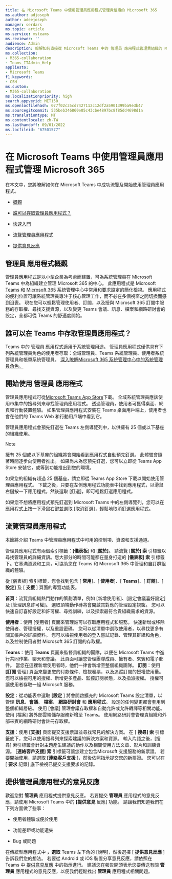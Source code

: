 ```yaml
---
title: 在 Microsoft Teams 中使用管理員應用程式管理貴組織的 Microsoft 365
ms.author: adjoseph
author: adeejoseph
manager: serdars
ms.topic: article
ms.service: msteams
ms.reviewer: ''
audience: Admin
description: 瞭解如何直接從 Microsoft Teams 中的 管理員 應用程式管理貴組織的 Microsoft 365
ms.collection:
- M365-collaboration
- Teams_ITAdmin_Help
appliesto:
- Microsoft Teams
f1.keywords:
- CSH
ms.custom:
- M365-collaboration
ms.localizationpriority: high
search.appverid: MET150
ms.openlocfilehash: 077f02c35cd7427112c12df2a5901399ba9e3b47
ms.sourcegitcommit: 535beb346860e05c43cbe4897bc8f85dd4698d1a
ms.translationtype: MT
ms.contentlocale: zh-TW
ms.lasthandoff: 09/01/2022
ms.locfileid: "67501577"
---
```

# <a name="manage-microsoft-365-with-the-admin-app-in-microsoft-teams"></a>在 Microsoft Teams 中使用管理員應用程式管理 Microsoft 365

在本文中，您將瞭解如何在 Microsoft Teams 中成功流覽及開始使用管理員應用程式。

- [概觀](#overview-of-the-admin-app)

- [誰可以存取管理員應用程式？](#who-can-access-the-admin-app-in-teams)

- [快速入門](#get-started-with-the-admin-app)

- [流覽管理員應用程式](#navigate-the-admin-app)

- [提供意見反應](#give-feedback-on-the-admin-app)

## <a name="overview-of-the-admin-app"></a>管理員 應用程式概觀

管理員應用程式是以小型企業為考慮而建置，可為系統管理員在 Microsoft Teams 中為組織建立管理 Microsoft 365 的中心。  此應用程式是 Microsoft [Teams](https://go.microsoft.com/fwlink/p/?linkid=2024339) 和 [Microsoft 365](https://go.microsoft.com/fwlink/p/?linkid=2024339) 系統管理中心中常用和要求設定的簡化檢視。  應用程式的便利位置可讓系統管理員專注于核心管理工作，而不必在多個視窗之間切換而感到沮喪。 現在您可以輕鬆管理使用者、訂閱，以及授與 Microsoft 365 訂閱中服務的存取權、尋找支援資源，以及變更 Teams 會議、訊息、檔案和網路研討會的設定，全都可從 Teams 的舒適度開始。

## <a name="who-can-access-the-admin-app-in-teams"></a>誰可以在 Teams 中存取管理員應用程式？

Teams 中的 管理員 應用程式適用于系統管理用途。 管理員應用程式僅供具有下列系統管理員角色的使用者存取：全域管理員、Teams 系統管理員、使用者系統管理員和帳單系統管理員。 [深入瞭解Microsoft 365 系統管理中心中的系統管理員角色。](/microsoft-365/admin/add-users/about-admin-roles) 

## <a name="get-started-with-the-admin-app"></a>開始使用 管理員 應用程式

管理員應用程式可從[Microsoft Teams App Store](https://aka.ms/TeamsClientAdminApp)下載。 全域系統管理員應該使用市集中的搜尋列來尋找管理員應用程式。 透過管理員，使用者可獲得桌面、網頁和行動裝置體驗。 如果管理員應用程式安裝在 Teams 桌面用戶端上，使用者也會在他們的 Teams Web 和行動用戶端中看到它。

管理員應用程式會預先釘選在 Teams 左側導覽列中，以供擁有 25 個或以下基座的組織使用。

> [!NOTE]
> 擁有 25 個或以下基座的組織將會開始看到應用程式自動預先釘選。 此體驗會隨著時間逐步向使用者推出。 如果尚未為您預先釘選，您可以立即從 Teams App Store 安裝它，或等到功能推出到您的環境。

如果您的組織有超過 25 個基座，請立即從 Teams App Store 下載以開始使用管理員應用程式。 下載之後，只要在左側應用程式功能表中找到應用程式，以滑鼠右鍵按一下應用程式，然後選取 [釘選]，即可輕鬆釘選應用程式。
  
如果您不想將應用程式預先釘選到 Microsoft Teams 中的左側導覽列，您可以在應用程式上按一下滑鼠右鍵並選取 [取消釘選]，輕鬆地取消釘選應用程式。

## <a name="navigate-the-admin-app"></a>流覽管理員應用程式

本節將介紹 Teams 中管理員應用程式中可用的控制項、資源和支援通道。

管理員應用程式有兩個索引標籤：**[儀表板**] 和 [**關於]**。 請流覽 [**關於] 索** 引標籤以尋找管理員的詳細資訊。您大部分的時間可能都在量身打造的 **[儀表板] 索** 引標籤下。它塞滿資源和工具，可協助您在 Teams 和 Microsoft 365 中管理和自訂群組織的體驗。

從 [儀表板] 索引標籤，您會找到包含 [ **常用**]、[ **使用者**]、[ **Teams**]、[ **訂閱**]、[ **設定]** 及 [ **支援** ] 頁面的導覽功能表。

**首頁**：流覽貴組織熱門動作的策劃清單，例如 [新增使用者]、[設定會議喜好設定] 及 [管理訊息許可權]。 選取頂端動作磚將會開啟其對應的管理設定視窗。 您可以快速自訂喜好設定和許可權、尋找訓練，以及探索最符合貴組織需求的資源。  

**使用者**：使用 [使用者] 頁面來管理誰可以存取應用程式和服務。 快速新增或移除使用者、管理授權，以及重設密碼。 您可以從清單中選取使用者，以尋找更多有關其帳戶的詳細資料。 您可以檢視使用者的登入嘗試記錄、管理其群組和角色，以及控制使用者對 Microsoft 365 訂閱的存取權。

**Teams**：使用 **Teams** 頁面來監督貴組織的團隊，以便在 Microsoft Teams 中進行共同作業、聊天和會議。 此頁面可讓您管理團隊成員、擁有者、來賓和電子郵件。 當您在這裡新增使用者時，他們一律會新增至整個組織團隊。
**訂閱**：使用 **[訂閱** 管理] 頁面來變更您的付款條件、檢視發票，以及追蹤訂閱的授權使用量。 您可以檢視可用的授權、新增更多產品、監控訂閱狀態，以及指派授權。 授權可讓使用者存取一組 Microsoft 服務。

**設定**：從功能表中選取 **[設定** ] 將會開啟擴充的 Microsoft Teams 設定清單，以管理 **訊息**、**會議**、 **檔案**、 **網路研討會** 和 **應用程式**。 設定的任何變更都會套用到整個組織層級。 使用 [會議] 管理會議存取權和自動允許或允許轉譯等相關功能。 使用 [檔案] 將外部雲端儲存服務新增至 Teams。 使用網路研討會管理貴組織和外部來賓的網路研討會註冊存取權。

**支援**：使用 **[支援]** 頁面提交支援票證並尋找常見的解決方案。 在 [ **搜尋] 索** 引標籤底下，您可以使用搜尋列來探索建議的解決方案和資源。 輸入片語之後，[搜尋] 索引標籤會針對主題產生建議的動作以及相關使用方法文章、影片和訓練資源。 [**連絡客戶支援] 索** 引標籤可讓您建立包含Microsoft 支援服務的新票證。 若要開始使用，請選取 **[連絡客戶支援** ]，然後依照指示提交您的新票證。 您可以在 [ **要求** 記錄] 底下檢視已提交支援要求的記錄。

## <a name="give-feedback-on-the-admin-app"></a>提供管理員應用程式的意見反應

歡迎您對 **管理員** 應用程式提供意見反應。 若要提交 **管理員** 應用程式的意見反應，請使用 Microsoft Teams 中的 **[提供意見** 反應] 功能。 請讓我們知道我們在下列方面做了些事：

- 使用者體驗或便於使用

- 功能差距或功能遺失

- Bug 或問題

在傳統型應用程式中 **，選取**   Teams 左下角的 [說明]，然後選擇 [ **提供意見反應** ] 告訴我們您的想法。 若要從 Android 或 iOS 裝置分享意見反應，請依照在 Teams 中 [提供意見反應](https://support.microsoft.com/office/give-feedback-in-teams-c0fb6297-22af-4db5-b19b-69e0a6720927#ID0EBBD=Desktop) 中的指示進行。 建議您在報告開頭表示您要傳送有關 **管理員** 應用程式的意見反應，以便我們輕鬆找出 **管理員** 應用程式相關問題。
